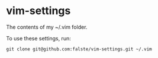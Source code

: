 # vim-settings

The contents of my ~/.vim folder.

To use these settings, run:
```
git clone git@github.com:falste/vim-settings.git ~/.vim
```
